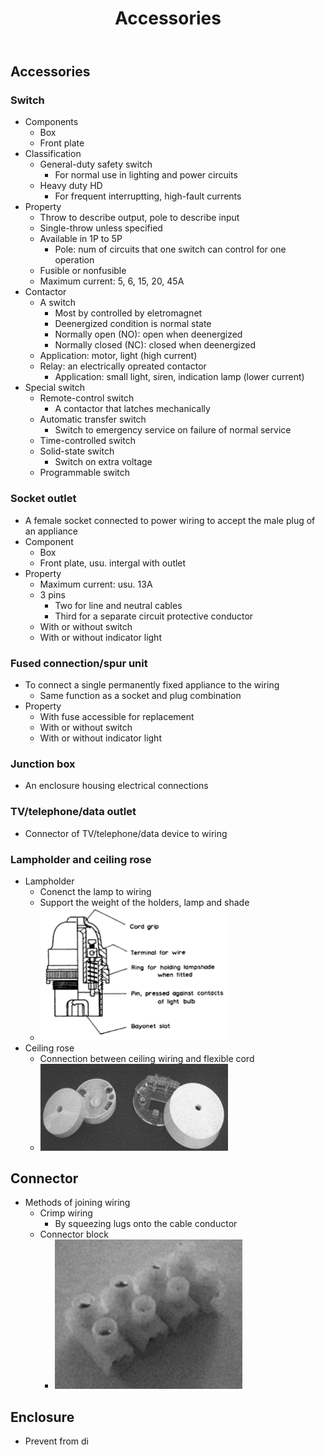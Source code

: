 ﻿---
title: Accessories
update: 2022-06-16
categories: 
- Study notes
- Construction
- Building services
tags: EE
description: 
---

## Accessories

### Switch
- Components
    - Box
    - Front plate
- Classification
    - General-duty safety switch
        - For normal use in lighting and power circuits
    - Heavy duty HD
        - For frequent interruptting, high-fault currents
- Property
    - Throw to describe output, pole to describe input
    - Single-throw unless specified
    - Available in 1P to 5P
        - Pole: num of circuits that one switch can control for one operation
    - Fusible or nonfusible
    - Maximum current: 5, 6, 15, 20, 45A
- Contactor
    - A switch
        - Most by controlled by eletromagnet
        - Deenergized condition is normal state
        - Normally open (NO): open when deenergized
        - Normally closed (NC): closed when deenergized
    - Application: motor, light (high current)
    - Relay: an electrically opreated contactor
        - Application: small light, siren, indication lamp (lower current)
- Special switch
    - Remote-control switch
        - A contactor that latches mechanically
    - Automatic transfer switch
        - Switch to emergency service on failure of normal service
    - Time-controlled switch
    - Solid-state switch
        - Switch on extra voltage
    - Programmable switch

### Socket outlet

- A female socket connected to power wiring to accept the male plug of an appliance
- Component
    - Box
    - Front plate, usu. intergal with outlet
- Property
    - Maximum current: usu. 13A
    - 3 pins
        - Two for line and neutral cables
        - Third for a separate circuit protective conductor
    - With or without switch
    - With or without indicator light

### Fused connection/spur unit

- To connect a single permanently fixed appliance to the wiring
    - Same function as a socket and plug combination
- Property
    - With fuse accessible for replacement
    - With or without switch
    - With or without indicator light

### Junction box

- An enclosure housing electrical connections

### TV/telephone/data outlet

- Connector of TV/telephone/data device to wiring

### Lampholder and ceiling rose

-  Lampholder
    - Conenct the lamp to wiring
    - Support the weight of the holders, lamp and shade
    - <img src="https://raw.githubusercontent.com/zoe-gif/images/master/20220627145147.png" width="300" height="">
- Ceiling rose
    - Connection between ceiling wiring and flexible cord
    - <img src="https://raw.githubusercontent.com/zoe-gif/images/master/20220627145206.png" width="300" height="">

## Connector

- Methods of joining wiring
    - Crimp wiring
        - By squeezing lugs onto the cable conductor
    - Connector block
        - <img src="https://raw.githubusercontent.com/zoe-gif/images/master/20220627145949.png" width="300" height="">

## Enclosure

- Prevent from di